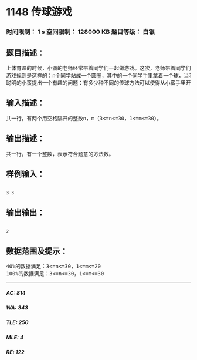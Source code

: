 # 1148 传球游戏   
### 时间限制： 1 s     空间限制： 128000 KB     题目等级： 白银  
## 题目描述：  

<pre>
上体育课的时候，小蛮的老师经常带着同学们一起做游戏。这次，老师带着同学们一起做传球游戏。
游戏规则是这样的：n个同学站成一个圆圈，其中的一个同学手里拿着一个球，当老师吹哨子时开始传球，每个同学可以把球传给自己左右的两个同学中的一个（左右任意），当老师再次吹哨子时，传球停止，此时，拿着球没传出去的那个同学就是败者，要给大家表演一个节目。
聪明的小蛮提出一个有趣的问题：有多少种不同的传球方法可以使得从小蛮手里开始传的球，传了m次以后，又回到小蛮手里。两种传球的方法被视作不同的方法，当且仅当这两种方法中，接到球的同学按接球顺序组成的序列是不同的。比如有3个同学1号、2号、3号，并假设小蛮为1号，球传了3次回到小蛮手里的方式有1->2->3->1和1->3->2->1，共2种。
</pre>
  
  
## 输入描述：  

<pre>
共一行，有两个用空格隔开的整数n，m（3<=n<=30，1<=m<=30）。
</pre>
  
  
## 输出描述：  

<pre>
共一行，有一个整数，表示符合题意的方法数。
</pre>
  
  
## 样例输入：  

<pre><code>
3 3
</code></pre>
  
  
## 输出输出：  

<pre><code>
2
</code></pre>
  
  
## 数据范围及提示：  

<pre>
40%的数据满足：3<=n<=30，1<=m<=20
100%的数据满足：3<=n<=30，1<=m<=30
</pre>
  
  
***  

##### AC: 814  
##### WA: 343  
##### TLE: 250  
##### MLE: 4  
##### RE: 122  
